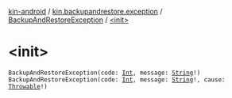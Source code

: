 [kin-android](../../index.md) / [kin.backupandrestore.exception](../index.md) / [BackupAndRestoreException](index.md) / [&lt;init&gt;](./-init-.md)

# &lt;init&gt;

`BackupAndRestoreException(code: `[`Int`](https://kotlinlang.org/api/latest/jvm/stdlib/kotlin/-int/index.html)`, message: `[`String`](https://kotlinlang.org/api/latest/jvm/stdlib/kotlin/-string/index.html)`!)`
`BackupAndRestoreException(code: `[`Int`](https://kotlinlang.org/api/latest/jvm/stdlib/kotlin/-int/index.html)`, message: `[`String`](https://kotlinlang.org/api/latest/jvm/stdlib/kotlin/-string/index.html)`!, cause: `[`Throwable`](https://kotlinlang.org/api/latest/jvm/stdlib/kotlin/-throwable/index.html)`!)`